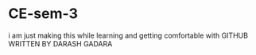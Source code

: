 # CE-sem-3 
i am just making this while learning and getting comfortable with GITHUB
<BR>
WRITTEN BY DARASH GADARA
